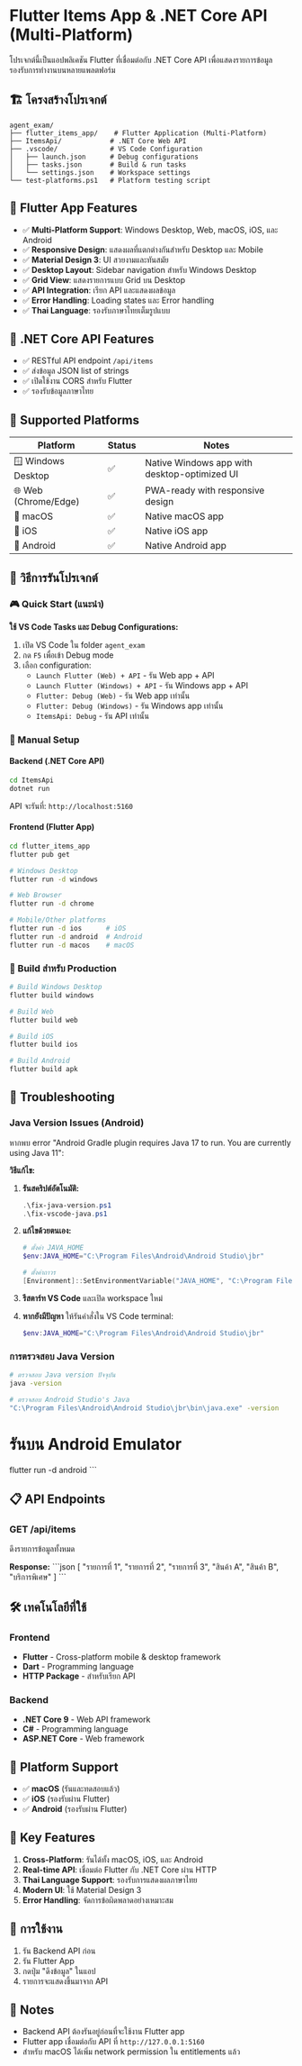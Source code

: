 # Flutter Items App & .NET Core API (Multi-Platform)

โปรเจกต์นี้เป็นแอปพลิเคชัน Flutter ที่เชื่อมต่อกับ .NET Core API เพื่อแสดงรายการข้อมูล รองรับการทำงานบนหลายแพลตฟอร์ม

## 🏗️ โครงสร้างโปรเจกต์

```
agent_exam/
├── flutter_items_app/    # Flutter Application (Multi-Platform)
├── ItemsApi/            # .NET Core Web API
├── .vscode/             # VS Code Configuration
│   ├── launch.json      # Debug configurations
│   ├── tasks.json       # Build & run tasks
│   └── settings.json    # Workspace settings
└── test-platforms.ps1   # Platform testing script
```

## 📱 Flutter App Features

- ✅ **Multi-Platform Support**: Windows Desktop, Web, macOS, iOS, และ Android
- ✅ **Responsive Design**: แสดงผลที่แตกต่างกันสำหรับ Desktop และ Mobile
- ✅ **Material Design 3**: UI สวยงามและทันสมัย
- ✅ **Desktop Layout**: Sidebar navigation สำหรับ Windows Desktop
- ✅ **Grid View**: แสดงรายการแบบ Grid บน Desktop
- ✅ **API Integration**: เรียก API และแสดงผลข้อมูล
- ✅ **Error Handling**: Loading states และ Error handling
- ✅ **Thai Language**: รองรับภาษาไทยเต็มรูปแบบ

## 🔧 .NET Core API Features

- ✅ RESTful API endpoint `/api/items`
- ✅ ส่งข้อมูล JSON list of strings
- ✅ เปิดใช้งาน CORS สำหรับ Flutter
- ✅ รองรับข้อมูลภาษาไทย

## 🎯 Supported Platforms

| Platform | Status | Notes |
|----------|--------|-------|
| 🪟 Windows Desktop | ✅ | Native Windows app with desktop-optimized UI |
| 🌐 Web (Chrome/Edge) | ✅ | PWA-ready with responsive design |
| 🍎 macOS | ✅ | Native macOS app |
| 📱 iOS | ✅ | Native iOS app |
| 🤖 Android | ✅ | Native Android app |

## 🚀 วิธีการรันโปรเจกต์

### 🎮 Quick Start (แนะนำ)

**ใช้ VS Code Tasks และ Debug Configurations:**

1. เปิด VS Code ใน folder `agent_exam`
2. กด `F5` เพื่อเข้า Debug mode
3. เลือก configuration:
   - `Launch Flutter (Web) + API` - รัน Web app + API
   - `Launch Flutter (Windows) + API` - รัน Windows app + API
   - `Flutter: Debug (Web)` - รัน Web app เท่านั้น
   - `Flutter: Debug (Windows)` - รัน Windows app เท่านั้น
   - `ItemsApi: Debug` - รัน API เท่านั้น

### 🔧 Manual Setup

#### Backend (.NET Core API)

```bash
cd ItemsApi
dotnet run
```
API จะรันที่: `http://localhost:5160`

#### Frontend (Flutter App)

```bash
cd flutter_items_app
flutter pub get

# Windows Desktop
flutter run -d windows

# Web Browser
flutter run -d chrome

# Mobile/Other platforms
flutter run -d ios      # iOS
flutter run -d android  # Android
flutter run -d macos    # macOS
```

### 🔨 Build สำหรับ Production

```bash
# Build Windows Desktop
flutter build windows

# Build Web
flutter build web

# Build iOS
flutter build ios

# Build Android
flutter build apk
```

## 🐛 Troubleshooting

### Java Version Issues (Android)

หากพบ error "Android Gradle plugin requires Java 17 to run. You are currently using Java 11":

**วิธีแก้ไข:**

1. **รันสคริปต์อัตโนมัติ:**
   ```powershell
   .\fix-java-version.ps1
   .\fix-vscode-java.ps1
   ```

2. **แก้ไขด้วยตนเอง:**
   ```powershell
   # ตั้งค่า JAVA_HOME
   $env:JAVA_HOME="C:\Program Files\Android\Android Studio\jbr"
   
   # ตั้งค่าถาวร
   [Environment]::SetEnvironmentVariable("JAVA_HOME", "C:\Program Files\Android\Android Studio\jbr", "User")
   ```

3. **รีสตาร์ท VS Code** และเปิด workspace ใหม่

4. **หากยังมีปัญหา** ให้รันคำสั่งใน VS Code terminal:
   ```powershell
   $env:JAVA_HOME="C:\Program Files\Android\Android Studio\jbr"
   ```

### การตรวจสอบ Java Version

```bash
# ตรวจสอบ Java version ปัจจุบัน
java -version

# ตรวจสอบ Android Studio's Java
"C:\Program Files\Android\Android Studio\jbr\bin\java.exe" -version
```
   
   # รันบน Android Emulator
   flutter run -d android
   \`\`\`

## 📋 API Endpoints

### GET /api/items
ดึงรายการข้อมูลทั้งหมด

**Response:**
\`\`\`json
[
  "รายการที่ 1",
  "รายการที่ 2", 
  "รายการที่ 3",
  "สินค้า A",
  "สินค้า B",
  "บริการพิเศษ"
]
\`\`\`

## 🛠️ เทคโนโลยีที่ใช้

### Frontend
- **Flutter** - Cross-platform mobile & desktop framework
- **Dart** - Programming language
- **HTTP Package** - สำหรับเรียก API

### Backend
- **.NET Core 9** - Web API framework
- **C#** - Programming language
- **ASP.NET Core** - Web framework

## 📱 Platform Support

- ✅ **macOS** (รันและทดสอบแล้ว)
- ✅ **iOS** (รองรับผ่าน Flutter)
- ✅ **Android** (รองรับผ่าน Flutter)

## 🔑 Key Features

1. **Cross-Platform**: รันได้ทั้ง macOS, iOS, และ Android
2. **Real-time API**: เชื่อมต่อ Flutter กับ .NET Core ผ่าน HTTP
3. **Thai Language Support**: รองรับการแสดงผลภาษาไทย
4. **Modern UI**: ใช้ Material Design 3
5. **Error Handling**: จัดการข้อผิดพลาดอย่างเหมาะสม

## 🎯 การใช้งาน

1. รัน Backend API ก่อน
2. รัน Flutter App
3. กดปุ่ม "ดึงข้อมูล" ในแอป
4. รายการจะแสดงขึ้นมาจาก API

## 📝 Notes

- Backend API ต้องรันอยู่ก่อนที่จะใช้งาน Flutter app
- Flutter app เชื่อมต่อกับ API ที่ `http://127.0.0.1:5160`
- สำหรับ macOS ได้เพิ่ม network permission ใน entitlements แล้ว
